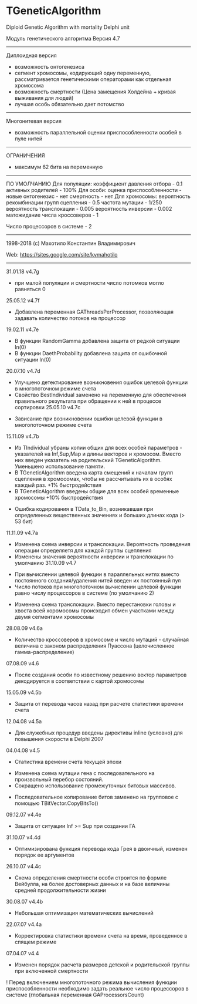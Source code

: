 # TGeneticAlgorithm
Diploid Genetic Algorithm with mortality Delphi unit

Модуль генетического алгоритма 
Версия 4.7 

************************************
 Диплоидная версия 
 - возможность онтогенезиса 
 - сегмент хромосомы, кодирующий одну переменную, рассматривается генетическими операторами как отдельная хромосома 
 - возможность смертности (Цена замещения Холдейна + кривая выживания для людей) 
 - лучшая особь обязательно дает потомство 
************************************
 Многонитевая версия 
 - возможность параллельной оценки приспособленности особей в пуле нитей 
************************************
 ОГРАНИЧЕНИЯ 
 - максимум 62 бита на переменную 
************************************
 ПО УМОЛЧАНИЮ 
 Для популяции: 
 коэффициент давления отбора - 0.1 
 активных родителей - 100% 
 Для особи: 
 оценка приспособленности - новые 
 онтогенезис - нет 
 смертность - нет 
 Для хромосомы: 
 вероятность рекомбинации 
 групп сцепления - 0.5 
 частота мутации - 1/250 
 вероятность транслокации - 0.005 
 вероятность инверсии - 0.002 
 матожидание числа кроссоверов - 1 
 
 Число процессоров в системе - 2 
************************************
1998-2018 (c) Махотило Константин Владимирович

Web: https://sites.google.com/site/kvmahotilo

************************************
31.01.18  v4.7g
 - при малой популяции и смертности число потомков могло равняться 0
 
25.05.12  v4.7f
 * Добавлена переменная GAThreadsPerProcessor, позволяющая задавать количество потоков на процессор
  
19.02.11  v4.7e
 * В функции RandomGamma добавлена защита от редкой ситуации ln(0)
 * В функции DaethProbability добавлена защита от ошибочной ситуации ln(0)
 
20.07.10  v4.7d
 * Улучшено детектирование возникновения ошибок целевой функции в многопоточном режиме счета
 * Свойство BestIndividual заменено на переменную для обеспечения правильного результата при обращении к ней в процессе сортировки
25.05.10  v4.7с
 - Зависание при возникновении ошибки целевой функции в многопоточном режиме счета
 
15.11.09  v4.7b
 * Из TIndividual убраны копии общих для всех особей параметров - указателей на Inf,Sup,Map и длины векторов и хромосом. Вместо них введен указатель на родительский TGeneticAlgorithm. Уменьшено использование памяти.
 * В TGeneticAlgorithm введена карта смещений к началам групп сцепления в хромосомах, чтобы не рассчитывать их в особях каждый раз. +1% быстродействия
 * В TGeneticAlgorithm введены общие для всех особей временные хромосомы +10% быстродействия
 - Ошибка кодирования в TData_to_Bin, возникавшая при определенных вещественных значениях и больших длинах кода (> 53 бит)
 
11.11.09  v4.7а
 * Изменена схема инверсии и транслокации. Вероятность проведения операции определяетя для каждой группы сцепления
 * Изменены значения вероятности инверсии и транслокации по умолчанию
31.10.09  v4.7
 + При вычислении целевой функции в параллельных нитях вместо постоянного создания/удаления нитей введен их постоянный пул
 + Число потоков при многопоточном вычислении целевой функции равно числу процессоров в системе (по умолчанию 2)
 * Изменена схема транслокации. Вместо перестановки головы и  хвоста всей хоромосомы происходит обмен участками между двумя сегментами хромосомы
 
28.08.09  v4.6a
 + Количество кроссоверов в хромосоме и число мутаций - случайная величина с законом распределения Пуассона (целочисленное гамма-распределение)
 
07.08.09  v4.6
 + После создания особи по известному решению вектор параметров декодируется в соответствии с картой хромосомы
   
15.05.09  v4.5b
 + Защита от перевода часов назад при расчете статистики времени счета
 
12.04.08  v4.5a
 + Для служебных процедур введены директивы inline (условно) для повышения скорости в Delphi 2007
   
04.04.08  v4.5
 + Статистика времени счета текущей эпохи
 * Изменена схема мутации гена с последовательного на произвольный перебор состояний.
 * Сокращено использование промежуточных битовых массивов.
 + Последовательное копирование битов заменено на групповое с помощью TBitVector.CopyBitsTo()
   
09.12.07  v4.4e
 + Защита от ситуации Inf >= Sup при создании ГА
 
31.10.07  v4.4d
 * Оптимизирована функция перевода кода Грея в двоичный, изменен порядок ее аргументов
 
26.10.07  v4.4c
 + Схема определения смертности особи строится по формле Вейбулла, на более достоверных данных и на базе величины средней продолжительности жизни
   
30.08.07  v4.4b
 * Небольшая оптимизация математических вычислений
 
22.07.07  v4.4a
 + Корректировка статистики времени счета на время, проведенное в спящем режиме
 
07.04.07  v4.4
 + Изменен порядок расчета размеров детской и родительской группы при включенной смертности

!
Перед включением многопоточного режима вычисления функции приспособленности необходимо задать реальное число процессоров в системе (глобальная переменная GAProcessorsCount)
